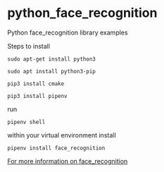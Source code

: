 # python_face_recognition
Python face_recognition library examples


Steps to install

```sudo apt-get install python3```

```sudo apt install python3-pip``` 

```pip3 install cmake```

```pip3 install pipenv```

run

```pipenv shell```

within your virtual environment install

```pipenv install face_recognition```

[For more information on face_recognition](https://github.com/ageitgey/face_recognition#installation)
